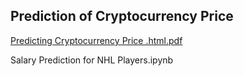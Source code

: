 ## Prediction of Cryptocurrency Price

[Predicting Cryptocurrency Price .html.pdf](https://github.com/shefers/shefers.github.io/files/6987495/Predicting.Cryptocurrency.Price.html.pdf)

Salary Prediction for NHL Players.ipynb

